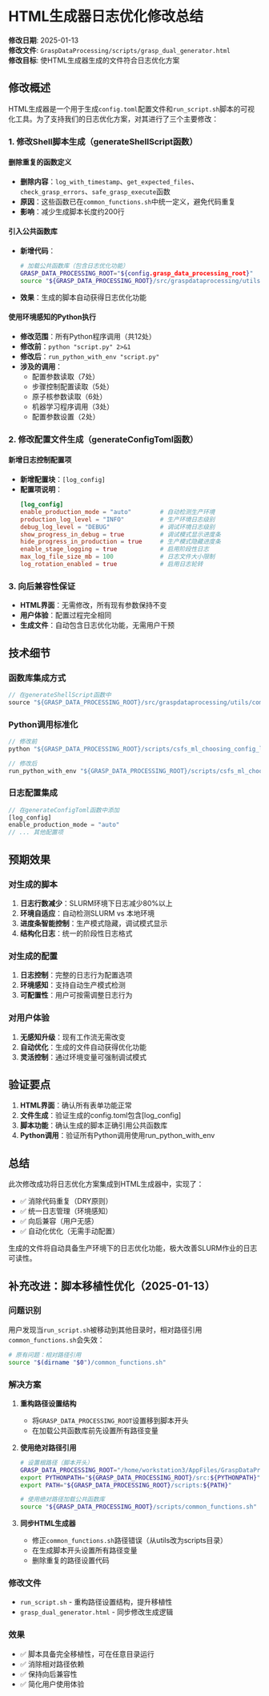# HTML生成器日志优化修改总结

**修改日期**: 2025-01-13  
**修改文件**: `GraspDataProcessing/scripts/grasp_dual_generator.html`  
**修改目标**: 使HTML生成器生成的文件符合日志优化方案

## 修改概述

HTML生成器是一个用于生成`config.toml`配置文件和`run_script.sh`脚本的可视化工具。为了支持我们的日志优化方案，对其进行了三个主要修改：

### 1. 修改Shell脚本生成（generateShellScript函数）

#### 删除重复的函数定义
- **删除内容**：`log_with_timestamp`、`get_expected_files`、`check_grasp_errors`、`safe_grasp_execute`函数
- **原因**：这些函数已在`common_functions.sh`中统一定义，避免代码重复
- **影响**：减少生成脚本长度约200行

#### 引入公共函数库
- **新增代码**：
  ```bash
  # 加载公共函数库（包含日志优化功能）
  GRASP_DATA_PROCESSING_ROOT="${config.grasp_data_processing_root}"
  source "${GRASP_DATA_PROCESSING_ROOT}/src/graspdataprocessing/utils/common_functions.sh"
  ```
- **效果**：生成的脚本自动获得日志优化功能

#### 使用环境感知的Python执行
- **修改范围**：所有Python程序调用（共12处）
- **修改前**：`python "script.py" 2>&1`
- **修改后**：`run_python_with_env "script.py"`
- **涉及的调用**：
  - 配置参数读取（7处）
  - 步骤控制配置读取（5处）
  - 原子核参数读取（6处）
  - 机器学习程序调用（3处）
  - 配置参数设置（2处）

### 2. 修改配置文件生成（generateConfigToml函数）

#### 新增日志控制配置项
- **新增配置块**：`[log_config]`
- **配置项说明**：
  ```toml
  [log_config]
  enable_production_mode = "auto"        # 自动检测生产环境
  production_log_level = "INFO"          # 生产环境日志级别
  debug_log_level = "DEBUG"              # 调试环境日志级别
  show_progress_in_debug = true          # 调试模式显示进度条
  hide_progress_in_production = true     # 生产模式隐藏进度条
  enable_stage_logging = true            # 启用阶段性日志
  max_log_file_size_mb = 100             # 日志文件大小限制
  log_rotation_enabled = true            # 启用日志轮转
  ```

### 3. 向后兼容性保证

- **HTML界面**：无需修改，所有现有参数保持不变
- **用户体验**：配置过程完全相同
- **生成文件**：自动包含日志优化功能，无需用户干预

## 技术细节

### 函数库集成方式
```javascript
// 在generateShellScript函数中
source "${GRASP_DATA_PROCESSING_ROOT}/src/graspdataprocessing/utils/common_functions.sh"
```

### Python调用标准化
```javascript
// 修改前
python "${GRASP_DATA_PROCESSING_ROOT}/scripts/csfs_ml_choosing_config_load.py" get atom 2>&1

// 修改后  
run_python_with_env "${GRASP_DATA_PROCESSING_ROOT}/scripts/csfs_ml_choosing_config_load.py" get atom
```

### 日志配置集成
```javascript
// 在generateConfigToml函数中添加
[log_config]
enable_production_mode = "auto"
// ... 其他配置项
```

## 预期效果

### 对生成的脚本
1. **日志行数减少**：SLURM环境下日志减少80%以上
2. **环境自适应**：自动检测SLURM vs 本地环境
3. **进度条智能控制**：生产模式隐藏，调试模式显示
4. **结构化日志**：统一的阶段性日志格式

### 对生成的配置
1. **日志控制**：完整的日志行为配置选项
2. **环境感知**：支持自动生产模式检测
3. **可配置性**：用户可按需调整日志行为

### 对用户体验
1. **无感知升级**：现有工作流无需改变
2. **自动优化**：生成的文件自动获得优化功能
3. **灵活控制**：通过环境变量可强制调试模式

## 验证要点

1. **HTML界面**：确认所有表单功能正常
2. **文件生成**：验证生成的config.toml包含[log_config]
3. **脚本功能**：确认生成的脚本正确引用公共函数库
4. **Python调用**：验证所有Python调用使用run_python_with_env

## 总结

此次修改成功将日志优化方案集成到HTML生成器中，实现了：
- ✅ 消除代码重复（DRY原则）
- ✅ 统一日志管理（环境感知）
- ✅ 向后兼容（用户无感）
- ✅ 自动化优化（无需手动配置）

生成的文件将自动具备生产环境下的日志优化功能，极大改善SLURM作业的日志可读性。

## 补充改进：脚本移植性优化（2025-01-13）

### 问题识别
用户发现当`run_script.sh`被移动到其他目录时，相对路径引用`common_functions.sh`会失效：
```bash
# 原有问题：相对路径引用
source "$(dirname "$0")/common_functions.sh"
```

### 解决方案
1. **重构路径设置结构**
   - 将`GRASP_DATA_PROCESSING_ROOT`设置移到脚本开头
   - 在加载公共函数库前先设置所有路径变量

2. **使用绝对路径引用**
   ```bash
   # 设置根路径（脚本开头）
   GRASP_DATA_PROCESSING_ROOT="/home/workstation3/AppFiles/GraspDataProcessing"
   export PYTHONPATH="${GRASP_DATA_PROCESSING_ROOT}/src:${PYTHONPATH}"
   export PATH="${GRASP_DATA_PROCESSING_ROOT}/scripts:${PATH}"
   
   # 使用绝对路径加载公共函数库
   source "${GRASP_DATA_PROCESSING_ROOT}/scripts/common_functions.sh"
   ```

3. **同步HTML生成器**
   - 修正`common_functions.sh`路径错误（从utils改为scripts目录）
   - 在生成脚本开头设置所有路径变量
   - 删除重复的路径设置代码

### 修改文件
- `run_script.sh` - 重构路径设置结构，提升移植性
- `grasp_dual_generator.html` - 同步修改生成逻辑

### 效果
- ✅ 脚本具备完全移植性，可在任意目录运行
- ✅ 消除相对路径依赖
- ✅ 保持向后兼容性
- ✅ 简化用户使用体验